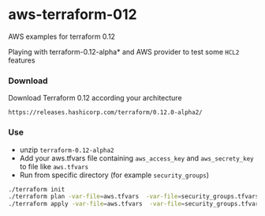 # aws-terraform-012
AWS examples for terraform 0.12

Playing with terraform-0.12-alpha* and AWS provider to test some `HCL2` features 

### Download

Download Terraform 0.12 according your architecture
```
https://releases.hashicorp.com/terraform/0.12.0-alpha2/
```


### Use 
* unzip `terraform-0.12-alpha2`
* Add your aws.tfvars file containing `aws_access_key` and `aws_secrety_key` to file like `aws.tfvars` 
* Run from specific directory (for example `security_groups`)
```bash
./terraform init
./terraform plan -var-file=aws.tfvars  -var-file=security_groups.tfvars
./terraform apply -var-file=aws.tfvars  -var-file=security_groups.tfvars
```
